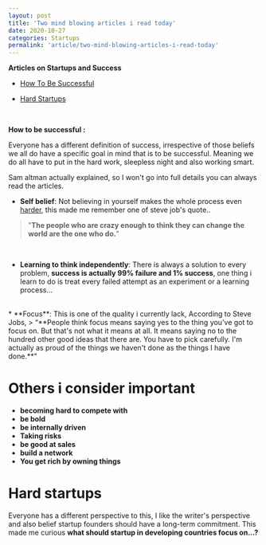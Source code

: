 ```yaml
---
layout: post
title: 'Two mind blowing articles i read today'
date: 2020-10-27
categories: Startups
permalink: 'article/two-mind-blowing-articles-i-read-today'
---
```


**Articles on Startups and Success**

* [How To Be Successful](https://blog.samaltman.com/how-to-be-successful) <br>

* [Hard Startups](https://blog.samaltman.com/hard-startups)

<br>

**How to be successful :**

Everyone has a different definition of success, irrespective of those beliefs we all do have a specific goal in mind that is to be successful.
Meaning we do all have to put in the hard work, sleepless night and also working smart.  

 Sam altman actually explained, so I won't go into full details you can always read the articles.

* **Self belief**:
Not believing in yourself makes the whole process even [harder](https://www.youtube.com/watch?v=gFE-Tdz24hM&feature=youtu.be), this made me remember one of steve job's quote.. 
> "**The people who are crazy enough to think they can change the world are the one who do.**"

<br>

* **Learning to think independently**:
There is always a solution to every problem, **success is actually 99% failure and 1% success**, one thing i learn to do is treat every failed attempt as an experiment or a learning process...

<br>
* **Focus**:  
This is one of the quality i currently lack, According to Steve Jobs, 
> “**People think focus means saying yes to the thing you've got to focus on. But that's not what it means at all. It means saying no to the hundred other good ideas that there are. You have to pick carefully. I'm actually as proud of the things we haven't done as the things I have done.**"

<br>

# Others i consider important
* **becoming hard to compete with**
* **be bold**
* **be internally driven**
* **Taking risks**
* **be good at sales**
* **build a network**
* **You get rich by owning things**


# **Hard startups**
Everyone has a different perspective to this, I like the writer's perspective and also belief startup founders should have a long-term commitment. This made me curious **what should startup in developing countries focus on...?**

